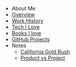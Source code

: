 - About Me
- [Overview](/#about-me)
- [Work History](/work-history)
- [Tech I Love](/tech-i-love)
- [Books I love](/books-i-love)
- [GitHub Projects](/github-projects)
- Notes
  - [California Gold Rush](/notes/california-gold-rush)
  - [Product vs Project](/notes/product-vs-project)
